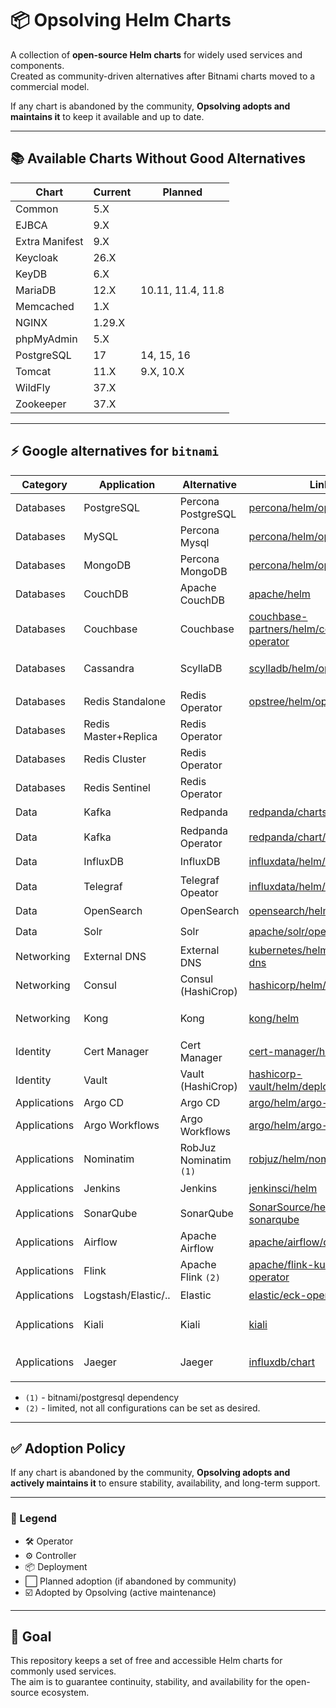 # 📦 Opsolving Helm Charts

A collection of **open-source Helm charts** for widely used services and components.  
Created as community-driven alternatives after Bitnami charts moved to a commercial model.

If any chart is abandoned by the community, **Opsolving adopts and maintains it** to keep it available and up to date.

---

## 📚 Available Charts Without Good Alternatives

| Chart          | Current | Planned           |
|----------------|---------|-------------------|
| Common         | 5.X     |                   |
| EJBCA          | 9.X     |                   |
| Extra Manifest | 9.X     |                   |
| Keycloak       | 26.X    |                   |
| KeyDB          | 6.X     |                   |
| MariaDB        | 12.X    | 10.11, 11.4, 11.8 |
| Memcached      | 1.X     |                   |
| NGINX          | 1.29.X  |                   |
| phpMyAdmin     | 5.X     |                   |
| PostgreSQL     | 17      | 14, 15, 16        |
| Tomcat         | 11.X    | 9.X, 10.X         |
| WildFly        | 37.X    |                   |
| Zookeeper      | 37.X    |                   |

---

## ⚡ Google alternatives for `bitnami`

| Category     | Application          | Alternative            | Link                                                                                                                                  | Type      | Adopted |
|--------------|----------------------|------------------------|---------------------------------------------------------------------------------------------------------------------------------------|-----------|---------|
| Databases    | PostgreSQL           | Percona PostgreSQL     | [percona/helm/operator](https://github.com/percona/percona-helm-charts/tree/main/charts/pg-operator)                                  | 🛠️       | ⬜       |
| Databases    | MySQL                | Percona Mysql          | [percona/helm/operator](https://github.com/percona/percona-helm-charts/tree/main/charts/pxc-operator)                                 | 🛠️       | ⬜       |
| Databases    | MongoDB              | Percona MongoDB        | [percona/helm/operator](https://github.com/percona/percona-helm-charts/tree/main/charts/psmdb-operator)                               | 🛠️       | ⬜       |
| Databases    | CouchDB              | Apache CouchDB         | [apache/helm](https://github.com/apache/couchdb-helm/tree/main/couchdb)                                                               | 📦        | ⬜       |
| Databases    | Couchbase            | Couchbase              | [couchbase-partners/helm/couchbase-operator](https://github.com/couchbase-partners/helm-charts/tree/master/charts/couchbase-operator) | 🛠️       | ⬜       |
| Databases    | Cassandra            | ScyllaDB               | [scylladb/helm/operator](https://github.com/scylladb/scylla-operator/tree/master/helm)                                                | 🛠️ / 📦️ | ⬜       |
| Databases    | Redis Standalone     | Redis Operator         | [opstree/helm/operator](https://github.com/OT-CONTAINER-KIT/redis-operator/tree/main/charts)                                          | 🛠️       | ⬜       |
| Databases    | Redis Master+Replica | Redis Operator         |                                                                                                                                       | 🛠️       | ⬜       |
| Databases    | Redis Cluster        | Redis Operator         |                                                                                                                                       | 🛠️       | ⬜       |
| Databases    | Redis Sentinel       | Redis Operator         |                                                                                                                                       | 🛠️       | ⬜       |
| Data         | Kafka                | Redpanda               | [redpanda/charts/deployment](https://github.com/redpanda-data/redpanda-operator/tree/main/charts/redpanda)                            | 📦        | ⬜       |
| Data         | Kafka                | Redpanda Operator      | [redpanda/chart/operator](https://github.com/redpanda-data/redpanda-operator/tree/main/operator/chart)                                | 🛠️       | ⬜       |
| Data         | InfluxDB             | InfluxDB               | [influxdata/helm/deployment](https://github.com/influxdata/helm-charts/tree/master/charts)                                            | 📦        | ⬜       |
| Data         | Telegraf             | Telegraf Opeator       | [influxdata/helm/oeprator](https://github.com/influxdata/helm-charts/tree/master/charts)                                              | 📦        | ⬜       |
| Data         | OpenSearch           | OpenSearch             | [opensearch/helm/deployment](https://github.com/opensearch-project/helm-charts/tree/main/charts)                                      | 📦        | ⬜       |
| Data         | Solr                 | Solr                   | [apache/solr/operator](https://github.com/apache/solr-operator/tree/main/helm)                                                        | 🛠️       | ⬜       |
| Networking   | External DNS         | External DNS           | [kubernetes/helm/external-dns](https://github.com/kubernetes-sigs/external-dns/tree/master/charts/external-dns)                       | ⚙️        | ⬜       |
| Networking   | Consul               | Consul (HashiCrop)     | [hashicorp/helm/consul](https://github.com/hashicorp/consul-k8s/tree/main/charts/consul)                                              | 📦        | ⬜       |
| Networking   | Kong                 | Kong                   | [kong/helm](https://github.com/Kong/charts/tree/main/charts)                                                                          | 🛠️ / 📦  | ⬜       |
| Identity     | Cert Manager         | Cert Manager           | [cert-manager/helm/controller](https://github.com/cert-manager/cert-manager/tree/master/deploy/charts/cert-manager)                   | ⚙️        | ⬜       |
| Identity     | Vault                | Vault (HashiCrop)      | [hashicorp-vault/helm/deployment](https://github.com/hashicorp/vault-helm)                                                            | 📦        | ⬜       |
| Applications | Argo CD              | Argo CD                | [argo/helm/argo-cd](https://github.com/argoproj/argo-helm/tree/main/charts/argo-cd)                                                   | ⚙️        | ⬜       |
| Applications | Argo Workflows       | Argo Workflows         | [argo/helm/argo-workflows](https://github.com/argoproj/argo-helm/tree/main/charts/argo-workflows)                                     | ⚙️        | ⬜       |
| Applications | Nominatim            | RobJuz Nominatim `(1)` | [robjuz/helm/nominatim](https://github.com/robjuz/helm-charts/tree/master/charts/nominatim)                                           | 📦        | ⬜       |
| Applications | Jenkins              | Jenkins                | [jenkinsci/helm](https://github.com/jenkinsci/helm-charts/tree/main/charts/jenkins)                                                   | 📦        | ⬜       |
| Applications | SonarQube            | SonarQube              | [SonarSource/helm-chart-sonarqube](https://github.com/SonarSource/helm-chart-sonarqube/tree/master/charts)                            | 📦        | ⬜       |
| Applications | Airflow              | Apache Airflow         | [apache/airflow/chart](https://github.com/apache/airflow/tree/main/chart)                                                             | 📦        | ⬜       |
| Applications | Flink                | Apache Flink `(2)`     | [apache/flink-kubernetes-operator](https://github.com/apache/flink-kubernetes-operator)                                               | 🛠️       | ⬜       |
| Applications | Logstash/Elastic/..  | Elastic                | [elastic/eck-operator](https://www.elastic.co/docs/deploy-manage/deploy/cloud-on-k8s/managing-deployments-using-helm-chart)           | 🛠️       | ⬜       |
| Applications | Kiali                | Kiali                  | [kiali](https://kiali.io/docs/installation/installation-guide/install-with-helm/)                                                     | 🛠️ / 📦  | ⬜       |
| Applications | Jaeger               | Jaeger                 | [influxdb/chart](https://github.com/jaegertracing/helm-charts/tree/main/charts)                                                       | 🛠️ / 📦  | ⬜       |

- `(1)` - bitnami/postgresql dependency
- `(2)` - limited, not all configurations can be set as desired.

---

## ✅ Adoption Policy

If any chart is abandoned by the community, **Opsolving adopts and actively maintains it** to ensure stability,
availability, and long-term support.

---

### 🔑 Legend

- 🛠️ Operator
- ⚙️ Controller
- 📦 Deployment
- ⬜ Planned adoption (if abandoned by community)
- ☑️ Adopted by Opsolving (active maintenance)

---

## 🎯 Goal

This repository keeps a set of free and accessible Helm charts for commonly used services.  
The aim is to guarantee continuity, stability, and availability for the open-source ecosystem.
